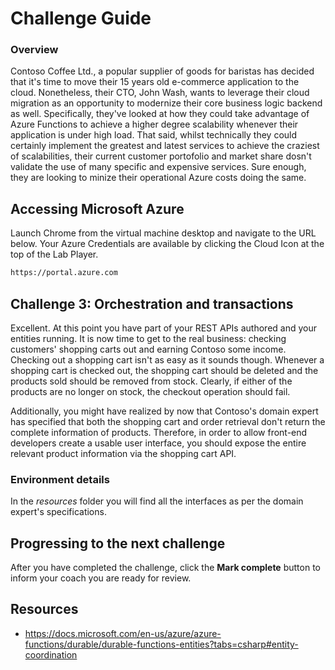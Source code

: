 # Challenge Guide
### Overview

Contoso Coffee Ltd., a popular supplier of goods for baristas has decided that it's time to move their 15 years old e-commerce application to the cloud. Nonetheless, their CTO, John Wash, wants to leverage their cloud migration as an opportunity to modernize their core business logic backend as well. Specifically, they've looked at how they could take advantage of Azure Functions to achieve a higher degree scalability whenever their application is under high load.
That said, whilst technically they could certainly implement the greatest and latest services to achieve the craziest of scalabilities, their current customer portofolio and market share dosn't validate the use of many specific and expensive services. Sure enough, they are looking to minize their operational Azure costs doing the same.

## Accessing Microsoft Azure

Launch Chrome from the virtual machine desktop and navigate to the URL below. Your Azure Credentials are available by clicking the Cloud Icon at the top of the Lab Player.

```sh
https://portal.azure.com
```

## Challenge 3: Orchestration and transactions

Excellent. At this point you have part of your REST APIs authored and your entities running.
It is now time to get to the real business: checking customers' shopping carts out and earning Contoso some income.
Checking out a shopping cart isn't as easy as it sounds though. Whenever a shopping cart is checked out, the shopping cart should be deleted and the products sold should be removed from stock. Clearly, if either of the products are no longer on stock, the checkout operation should fail.

Additionally, you might have realized by now that Contoso's domain expert has specified that both the shopping cart and order retrieval don't return the complete information of products.
Therefore, in order to allow front-end developers create a usable user interface, you should expose the entire relevant product information via the shopping cart API.

### Environment details
In the *resources* folder you will find all the interfaces as per the domain expert's specifications.

## Progressing to the next challenge

After you have completed the challenge, click the **Mark complete** button to inform your coach you are ready for review.

## Resources
- https://docs.microsoft.com/en-us/azure/azure-functions/durable/durable-functions-entities?tabs=csharp#entity-coordination